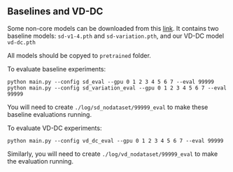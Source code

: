 ## Baselines and VD-DC

Some non-core models can be downloaded from this [link](https://drive.google.com/drive/folders/1SloRnOO9UnonfvubPWfw0uFpLco_2JvH?usp=sharing). 
It contains two baseline models: ```sd-v1-4.pth``` and ```sd-variation.pth```, and our VD-DC model ```vd-dc.pth```

All models should be copyed to ```pretrained``` folder.

To evaluate baseline experiments:

```
python main.py --config sd_eval --gpu 0 1 2 3 4 5 6 7 --eval 99999
python main.py --config sd_variation_eval --gpu 0 1 2 3 4 5 6 7 --eval 99999
```

You will need to create ```./log/sd_nodataset/99999_eval``` to make these baseline evaluations running.

To evaluate VD-DC experiments:

```
python main.py --config vd_dc_eval --gpu 0 1 2 3 4 5 6 7 --eval 99999
```

Similarly, you will need to create ```./log/vd_nodataset/99999_eval``` to make the evaluation running.
